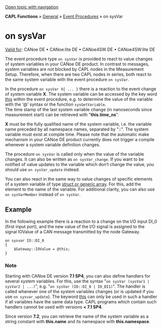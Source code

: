 [Open topic with navigation](../../../../../CANoeDEFamily.htm#Topics/CAPLFunctions/Other/EventProcedures/CAPLfunctionOnSysVar.md)

**CAPL Functions** » [General](../CAPLGeneralStartPage.md) » [Event Procedures](../CAPLfunctionsEventProceduresOverview.md) » on sysVar

# on sysVar

[Valid for](../../../Shared/FeatureAvailability.md): CANoe DE • CANoe:lite DE • CANoe4SW DE • CANoe4SW:lite DE

The event procedure type `on sysVar` is provided to react to value changes of system variables in your CANoe DE product. In contrast to messages, system variables are not blocked by CAPL nodes in the Measurement Setup. Therefore, when there are two CAPL nodes in series, both react to the same system variable with the event procedure `on sysVar`.

In the procedure `on sysVar X{ ... }` there is a reaction to the event change of system variable **X**. The system variable can be accessed by the key word [this](CAPLfunctionKeywordThis.md) within the event procedure, e.g. to determine the value of the variable with the ‘@’ syntax or the function `sysGetVariable`.  
The time stamp of the last system variable change (in nanoseconds since measurement start) can be retrieved with "**this.time_ns**".

**X** must be the fully qualified name of the system variable, i.e. the variable name preceded by all namespace names, separated by "::". The system variable must exist at compile time. Please note that the automatic make mechanism in your CANoe DE product currently does not trigger a compile whenever a system variable definition changes.

The procedure `on sysVar` is called only when the value of the variable changes. It can also be written as `on sysVar_change`. If you want to be notified of value updates to the variable which don’t change the value, you should use `on sysVar_update` instead.

You can also react in the same way to value changes of specific elements of a system variable of type [struct or generic array](../../../Shared/SystemVariables/SysVar.md). For this, add the element to the name of the variable. For additional clarity, you can also use `on sysVarMember` instead of `on sysVar`.

## Example

In the following example there is a reaction to a change on the I/O input DI_0 (first input port), and the new value of the I/O signal is assigned to the signal IOValue of a CAN message transmitted by the node Gateway.

```plaintext
on sysvar IO::DI_0
{
    $Gateway::IOValue = @this;
}
```

### Note

Starting with CANoe DE version **7.1 SP4**, you can also define handlers for several system variables. For this, use the syntax "`on sysVar (sysVar1 | sysVar2 | ...)`", e.g. "`on sysVar (IO::DI_0 | IO_DI1)`". The handler is called whenever one of the system variables changes (or is updated if you use `on sysvar_update`). The keyword [this](CAPLfunctionKeywordThis.md) can only be used in such a handler if all variables have the same data type. CAPL programs which contain such handlers cannot be used with versions **< 7.1 SP4**.

Since version **7.2**, you can retrieve the name of the system variable as a string constant with **this.name** and its namespace with **this.namespace**.
